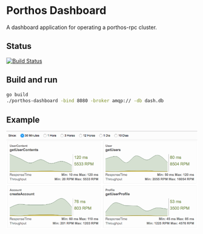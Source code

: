 # Porthos Dashboard

A dashboard application for operating a porthos-rpc cluster.

## Status

[![Build Status](https://travis-ci.org/porthos-rpc/porthos-dashboard.svg?branch=master)](https://travis-ci.org/porthos-rpc/porthos-dashboard)

## Build and run

```sh
go build
./porthos-dashboard -bind 8080 -broker amqp:// -db dash.db
```

## Example

<img src="https://raw.githubusercontent.com/porthos-rpc/porthos-dashboard/master/screenshot.png">
